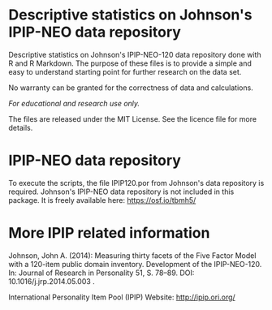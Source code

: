 # Descriptive statistics on Johnson's IPIP-NEO data repository

Descriptive statistics on Johnson's IPIP-NEO-120 data repository done with R and R Markdown. The purpose of these files is to provide a simple and easy to understand starting point for further research on the data set.

No warranty can be granted for the correctness of data and calculations. 

*For educational and research use only.*

The files are released under the MIT License. See the licence file for more details.

# IPIP-NEO data repository

To execute the scripts, the file IPIP120.por from Johnson's data repository is required. Johnson's IPIP-NEO data repository is not included in this package. It is freely available here: https://osf.io/tbmh5/

# More IPIP related information

Johnson, John A. (2014): Measuring thirty facets of the Five Factor Model with a 120-item public domain inventory. Development of the IPIP-NEO-120. In: Journal of Research in Personality 51, S. 78–89. DOI: 10.1016/j.jrp.2014.05.003 .

International Personality Item Pool (IPIP) Website: http://ipip.ori.org/
